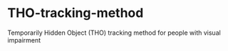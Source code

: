 # THO-tracking-method
Temporarily Hidden Object (THO) tracking method for people with visual impairment
